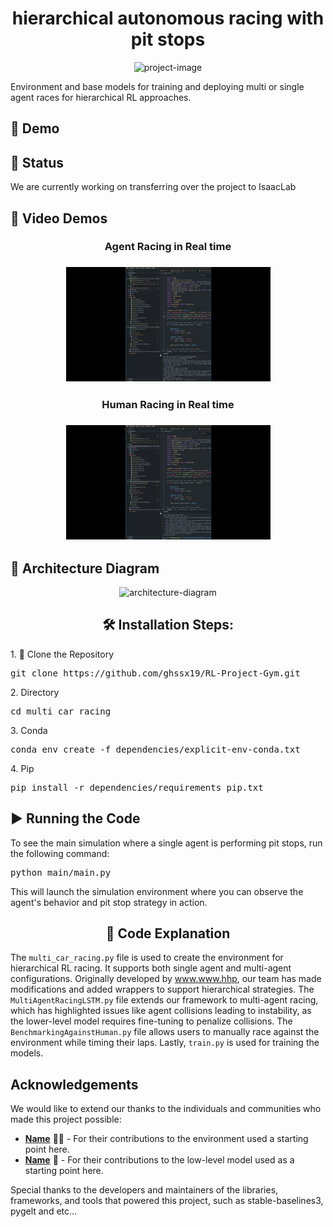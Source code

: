 <h1 align="center" id="title">hierarchical autonomous racing with pit stops</h1>

<p align="center"><img src="https://socialify.git.ci/ghssx19/RL-Project-Gym/image?font=Inter&language=1&name=1&stargazers=1&theme=Auto" alt="project-image"></p>

<p id="description">Environment and base models for training and deploying multi or single agent races for hierarchical RL approaches.</p>

<h2>🚀 Demo</h2>

<h2>🧐 Status</h2>

<p>We are currently working on transferring over the project to IsaacLab</p>

<h2>🎥 Video Demos</h2>

<h3 align="center">Agent Racing in Real time<h3>
<p align="center"><img src="agent.gif" alt="demo-gif1"></p>

<h3 align="center">Human Racing in Real time<h3>
<p align="center"><img src="human.gif" alt="demo-gif2"></p>

<h2>📐 Architecture Diagram</h2>

<p align="center"><img src="YOUR_ARCHITECTURE_IMAGE_LINK" alt="architecture-diagram"></p>

<h2 align="center">🛠️ Installation Steps:</h2>

<p>1. 🔧 Clone the Repository</p>

<pre>
git clone https://github.com/ghssx19/RL-Project-Gym.git
</pre>

<p>2. Directory</p>

<pre>
cd multi_car_racing
</pre>

<p>3. Conda</p>

<pre>
conda env create -f dependencies/explicit-env-conda.txt
</pre>

<p>4. Pip</p>

<pre>
pip install -r dependencies/requirements_pip.txt
</pre>

<h2>▶️ Running the Code</h2>

<p>To see the main simulation where a single agent is performing pit stops, run the following command:</p>

<pre>
python main/main.py
</pre>

<p>This will launch the simulation environment where you can observe the agent's behavior and pit stop strategy in action.</p>

<h2 align="center">📖 Code Explanation</h2>

<p>The <code>multi_car_racing.py</code> file is used to create the environment for hierarchical RL racing. It supports both single agent and multi-agent configurations. Originally developed by <a href="http://www.www.hhp">www.www.hhp</a>, our team has made modifications and added wrappers to support hierarchical strategies. The <code>MultiAgentRacingLSTM.py</code> file extends our framework to multi-agent racing, which has highlighted issues like agent collisions leading to instability, as the lower-level model requires fine-tuning to penalize collisions. The <code>BenchmarkingAgainstHuman.py</code> file allows users to manually race against the environment while timing their laps. Lastly, <code>train.py</code> is used for training the models.</p>

## Acknowledgements

We would like to extend our thanks to the individuals and communities who made this project possible:

- **[Name](https://github.com/igilitschenski/multi_car_racing.git)** 🧑‍💻 - For their contributions to the environment used a starting point here.
- **[Name](https://huggingface.co/sb3/ppo_lstm-CarRacing-v0)** 🤗 - For their contributions to the low-level model used as a starting point here.

Special thanks to the developers and maintainers of the libraries, frameworks, and tools that powered this project, such as stable-baselines3, pygelt and etc...
